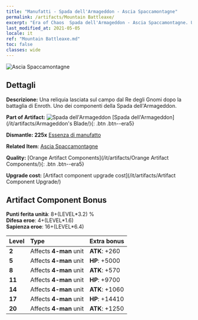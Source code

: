 ```yaml
---
title: "Manufatti - Spada dell'Armageddon - Ascia Spaccamontagne"
permalink: /artifacts/Mountain Battleaxe/
excerpt: "Era of Chaos  Spada dell'Armageddon - Ascia Spaccamontagne. Una reliquia lasciata sul campo dal Re degli Gnomi dopo la battaglia di Enroth. Uno dei componenti della Spada dell'Armageddon."
last_modified_at: 2021-05-05
locale: it
ref: "Mountain Battleaxe.md"
toc: false
classes: wide
---
```


 ![Ascia Spaccamontagne](/images/t/artifact_40444.png)



## Dettagli

 **Descrizione:** Una reliquia lasciata sul campo dal Re degli Gnomi dopo la battaglia di Enroth. Uno dei componenti della Spada dell'Armageddon.

 **Part of Artifact:** ![Spada dell'Armageddon](/images/t/icon_artifact_44.png) [Spada dell'Armageddon](/it/artifacts/Armageddon's Blade/){: .btn .btn--era5}

 **Dismantle: 225x** [Essenza di manufatto](/ItemsIT/con_905/)

 **Related Item**: [Ascia Spaccamontagne](/ItemsIT/art_169/)

 **Quality:** [Orange Artifact Components](/it/artifacts/Orange Artifact Components/){: .btn .btn--era5}

 **Upgrade cost:** [Artifact component upgrade cost](/it/artifacts/Artifact Component Upgrade/)

## Artifact Component Bonus

  **Punti ferita unità**: 8+(LEVEL\*3.2) %<br/>**Difesa eroe**: 4+(LEVEL\*1.6)<br/>**Sapienza eroe**: 16+(LEVEL\*6.4)

  |  Level  | Type |    Extra bonus  | 
  |:--------|:-----|:----------------| 
  | **2** | Affects **4-man** unit | **ATK**: +260 | 
  | **5** | Affects **4-man** unit | **HP**: +5000 | 
  | **8** | Affects **4-man** unit | **ATK**: +570 | 
  | **11** | Affects **4-man** unit | **HP**: +9700 | 
  | **14** | Affects **4-man** unit | **ATK**: +1060 | 
  | **17** | Affects **4-man** unit | **HP**: +14410 | 
  | **20** | Affects **4-man** unit | **ATK**: +1250 | 
